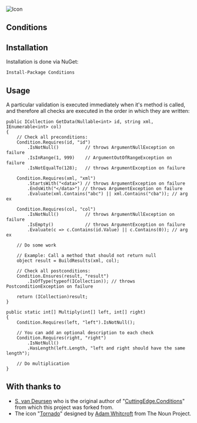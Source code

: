 ![Icon](https://i.imgur.com/XSacNPD.png?2)
## Conditions

## Installation

Installation is done via NuGet:

    Install-Package Conditions

## Usage

A particular validation is executed immediately when it's method is called, and therefore all checks are executed in the order in which they are written:

    public ICollection GetData(Nullable<int> id, string xml, IEnumerable<int> col)
    {
        // Check all preconditions:
        Condition.Requires(id, "id")
            .IsNotNull()          // throws ArgumentNullException on failure
            .IsInRange(1, 999)    // ArgumentOutOfRangeException on failure
            .IsNotEqualTo(128);   // throws ArgumentException on failure

        Condition.Requires(xml, "xml")
            .StartsWith("<data>") // throws ArgumentException on failure
            .EndsWith("</data>") // throws ArgumentException on failure
            .Evaluate(xml.Contains("abc") || xml.Contains("cba")); // arg ex

        Condition.Requires(col, "col")
            .IsNotNull()          // throws ArgumentNullException on failure
            .IsEmpty()            // throws ArgumentException on failure
            .Evaluate(c => c.Contains(id.Value) || c.Contains(0)); // arg ex

        // Do some work

        // Example: Call a method that should not return null
        object result = BuildResults(xml, col);

        // Check all postconditions:
        Condition.Ensures(result, "result")
            .IsOfType(typeof(ICollection)); // throws PostconditionException on failure

        return (ICollection)result;
    }
        
    public static int[] Multiply(int[] left, int[] right)
    {
        Condition.Requires(left, "left").IsNotNull();
        
        // You can add an optional description to each check
        Condition.Requires(right, "right")
            .IsNotNull()
            .HasLength(left.Length, "left and right should have the same length");
        
        // Do multiplication
    }
## With thanks to
* <a href="http://www.cuttingedge.it/">S. van Deursen</a> who is the original author of "<a href="https://conditions.codeplex.com/">CuttingEdge.Conditions</a>" from which this project was forked from.
* The icon "<a href="http://thenounproject.com/term/tornado/2706/" target="_blank">Tornado</a>" designed by <a href="http://thenounproject.com/adamwhitcroft/" target="_blank">Adam Whitcroft</a> from The Noun Project.
